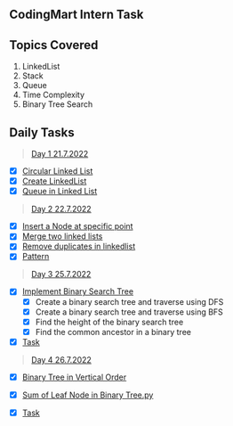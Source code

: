 ## CodingMart Intern Task

## Topics Covered
 1. LinkedList
 2. Stack
 3. Queue
 4. Time Complexity
 5. Binary Tree Search
## Daily Tasks
 

> [Day 1 21.7.2022](https://github.com/kishorekumarcodingmart/Intern/tree/main/Day%201%2021.7.2022 "Day 1 21.7.2022")

 - [x] [Circular Linked List](https://github.com/kishorekumarcodingmart/Intern/blob/main/Day%201%2021.7.2022/Circular%20Linked%20List.py "Circular Linked List.py")
 - [x] [Create LinkedList](https://github.com/kishorekumarcodingmart/Intern/blob/main/Day%201%2021.7.2022/Create%20LinkedList.py "Create LinkedList.py")
 - [x] [Queue in Linked List](https://github.com/kishorekumarcodingmart/Intern/blob/main/Day%201%2021.7.2022/Queue%20in%20Linked%20List.py "Queue in Linked List.py")

> [Day 2 22.7.2022](https://github.com/kishorekumarcodingmart/Intern/tree/main/Day%202%2022.7.2022 "Day 2 22.7.2022")

 - [x] [Insert a Node at specific point](https://github.com/kishorekumarcodingmart/Intern/blob/main/Day%202%2022.7.2022/Insert%20a%20Node%20at%20specific%20point.py "Insert a Node at specific point.py")
 - [x] [Merge two linked lists](https://github.com/kishorekumarcodingmart/Intern/blob/main/Day%202%2022.7.2022/Merge%20two%20linked%20lists.py "Merge two linked lists.py")
 - [x] [Remove duplicates in linkedlist](https://github.com/kishorekumarcodingmart/Intern/blob/main/Day%202%2022.7.2022/Remove%20duplicates%20in%20linkedlist.py "Remove duplicates in linkedlist.py")
 - [x] [Pattern](https://github.com/kishorekumarcodingmart/Intern/blob/main/Day%202%2022.7.2022/pattern.py "pattern.py")

> [Day 3 25.7.2022](https://github.com/kishorekumarcodingmart/Intern/tree/main/Day%203%2025.7.2022 "Day 3 25.7.2022")

 - [x] [Implement Binary Search Tree](https://github.com/kishorekumarcodingmart/Intern/blob/main/Day%203%2025.7.2022/Implement%20Binary%20Search%20Tree.py "Implement Binary Search Tree.py")
	 - [x] Create a binary search tree and traverse using DFS
	 - [x] Create a binary search tree and traverse using BFS
	 - [x] Find the height of the binary search tree
	 - [x] Find the common ancestor in a binary tree
 - [x] [Task](https://github.com/kishorekumarcodingmart/Intern/blob/main/Day%203%2025.7.2022/task.py "task.py")

> [Day 4 26.7.2022](https://github.com/kishorekumarcodingmart/Intern/tree/main/Day%204%2026.7.2022 "Day 4 26.7.2022")

 - [x] [Binary Tree in Vertical Order](https://github.com/kishorekumarcodingmart/Intern/blob/main/Day%204%2026.7.2022/Binary%20Tree%20in%20Vertical%20Order.py "Binary Tree in Vertical Order.py")
 - [x] [Sum of Leaf Node in Binary Tree.py](https://github.com/kishorekumarcodingmart/Intern/blob/main/Day%204%2026.7.2022/Sum%20of%20Leaf%20Node%20in%20Binary%20Tree.py "Sum of Leaf Node in Binary Tree.py")
 - [x] [Task](https://github.com/kishorekumarcodingmart/Intern/blob/main/Day%204%2026.7.2022/task.py "task.py")

 
